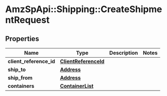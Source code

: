 # AmzSpApi::Shipping::CreateShipmentRequest

## Properties
Name | Type | Description | Notes
------------ | ------------- | ------------- | -------------
**client_reference_id** | [**ClientReferenceId**](ClientReferenceId.md) |  | 
**ship_to** | [**Address**](Address.md) |  | 
**ship_from** | [**Address**](Address.md) |  | 
**containers** | [**ContainerList**](ContainerList.md) |  | 

